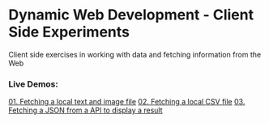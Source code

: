 # Dynamic Web Development - Client Side Experiments

Client side exercises in working with data and fetching information from the Web

### Live Demos:
[01. Fetching a local text and image file](https://atharvapatil.github.io/dynamic-web-development/01-fetching-local-text-image/)
[02. Fetching a local CSV file](https://atharvapatil.github.io/dynamic-web-development/02-fetching-local-csv/)
[03. Fetching a JSON from a API to display a result](https://atharvapatil.github.io/dynamic-web-development/03-fetching-json/)

